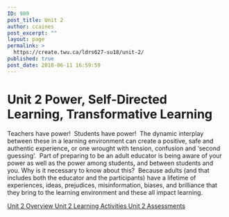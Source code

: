 ```yaml
---
ID: 989
post_title: Unit 2
author: ccaines
post_excerpt: ""
layout: page
permalink: >
  https://create.twu.ca/ldrs627-su18/unit-2/
published: true
post_date: 2018-06-11 16:59:59
---
```

<!--themify_builder_static-->
<h1>Unit 2
Power, Self-Directed Learning, Transformative Learning</h1>
Teachers have power!  Students have power!  The dynamic interplay between these in a learning environment can create a positive, safe and authentic experience<strong>,</strong> or one wrought with tension, confusion and ‘second guessing’.  Part of preparing to be an adult educator is being aware of your power as well as the power among students<strong>,</strong> and between students and you. Why is it necessary to know about this?  Because adults (and that includes both the educator and the participants) have a lifetime of experiences, ideas, prejudices, misinformation, biases, and brilliance that they bring to the learning environment and these all impact learning.

<a href="https://create.twu.ca/ldrs627-su18/unit-2-overview/"> Unit 2 Overview </a> <a href="https://create.twu.ca/ldrs627-su18/unit-2-learning-activities/"> Unit 2 Learning Activities </a> <a href="https://create.twu.ca/ldrs627-su18/unit-2-topic-2/"> Unit 2 Assessments </a><!--/themify_builder_static-->